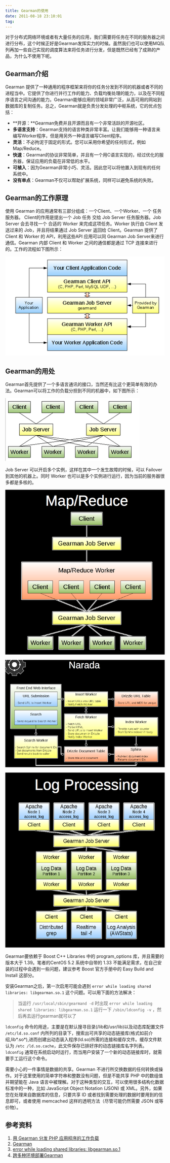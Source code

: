 ```yaml
---
title: Gearman的使用
date: 2011-08-18 23:10:01
tag: 
---
```


对于分布式网络环境或者有大量任务的应用，我们需要将任务在不同的服务器之间进行分布，这个时候正好是Gearman发挥实力的时候。虽然我们也可以使用MQ队列再加一些自己实现的调度算法来将任务进行分发，但是既然已经有了成熟的产品，为什么不使用下呢。

## Gearman介绍

Gearman 提供了一种通用的程序框架来将你的任务分发到不同的机器或者不同的进程当中。它提供了你进行并行工作的能力、负载均衡处理的能力，以及在不同程序语言之间沟通的能力。Gearman能够应用的领域非常广泛，从高可用的网站到数据库的复制任务。总之，Gearman就是负责分发处理的中枢系统，它的优点包括：

* **开源：**Gearman免费并且开源而且有一个非常活跃的开源社区。
* **多语言支持**：Gearman支持的语言种类非常丰富。让我们能够用一种语言来编写Worker程序，但是用另外一种语言编写Client程序。
* **灵活**：不必拘泥于固定的形式。您可以采用你希望的任何形式，例如 Map/Reduce。
* **快速**：Gearman的协议非常简单，并且有一个用C语言实现的，经过优化的服务器，保证应用的负载在非常低的水平。
* **可植入**：因为Gearman非常小巧、灵活。因此您可以将他置入到现有的任何系统中。
* **没有单点**：Gearman不仅可以帮助扩展系统，同样可以避免系统的失败。

## Gearman的工作原理


使用 Gearman 的应用通常有三部分组成：一个Client、一个Worker、一个 任务服务器。 Client的作用是提出一个 Job 任务 交给 Job Server 任务服务器。Job Server 会去寻找一个 合适的 Worker 来完成这项任务。Worker 执行由 Client 发送过来的 Job，并且将结果通过 Job Server 返回给 Client。Gearman 提供了 Client 和 Worker 的 API，利用这些API 应用可以同 Gearman Job Server来进行通信。Gearman 内部 Client 和 Worker 之间的通信都是通过 TCP 连接来进行的。工作的流程如下图所示：


![](./20110818-gearman/1111.png)





## **Gearman的用处**


Gearman首先提供了一个多语言通讯的接口，当然还有比这个更简单有效的办法。Gearman可以将工作的负载分担到不同的机器中，如下图所示：


![](./20110818-gearman/2222.png)



Job Server 可以开启多个实例，这样在其中一个发生故障的时候，可以 Failover 到其他的机器上。同时 Worker 也可以是多个实例进行运行，因为当前的服务器很多都是多核的。


![](./20110818-gearman/3333.png)



![](./20110818-gearman/5555.png)



![](./20110818-gearman/4444.png)

Gearman要依赖于 Boost C++ Libraries 中的 program_options 库，并且需要的版本大于 1.39。笔者的CentOS 5.2 系统中自带的 1.33 不能满足需求，在自己安装的过程中会遇到一些问题，建议参考 Boost 官方手册中的 Easy Build and Install 这部分。


安装Gearman之后，第一次启用可能会遇到 `error while loading shared libraries: libgearman.so.1` 这个问题。可以用下面的方法解决：

> 当运行 `/usr/local/sbin/gearmand -d` 时出现 `error while loading shared libraries: libgearman.so.1` 运行一下 `/sbin/ldconfig -v` ，然后再去运行gearman就可以了

`ldconfig` 命令的用途，主要是在默认搜寻目录(/lib和/usr/lib)以及动态库配置文件 `/etc/ld.so.conf` 内所列的目录下，搜索出可共享的动态链接库(格式如前介绍,lib*.so*),进而创建出动态装入程序(ld.so)所需的连接和缓存文件。缓存文件默认为 `/etc /ld.so.cache`，此文件保存已排好序的动态链接库名字列表。`ldconfig` 通常在系统启动时运行，而当用户安装了一个新的动态链接库时，就需要手工运行这个命令。


需要小心的一件事情是数据的共享。Gearman 不进行所交换数据的任何转换或操作。对于这里使用的简单字符串和整数没有问题，但是不能共享 PHP 中的数组值并期望能在 Java 语言中被理解。对于这种类型的交互，可以使用很多结构化数据标准中的一种，比如 JavaScript Object Notation (JSON) 或 XML。另外，如果您在处理来自数据库的信息，只要共享 ID 或者找到需要处理的数据时要用到的信息即可，或者使用 memcached 这样的透明方法（尽管可能仍然需要 JSON 或等价物）。

## 参考资料

1. [用 Gearman 分发 PHP 应用程序的工作负载](http://www.ibm.com/developerworks/cn/opensource/os-php-gearman/)
2. [Gearman](http://gearman.org/)
3. [error while loading shared libraries: libgearman.so.1](http://blog.163.com/lgh_2002/blog/static/44017526201142610506817/)
4. [跨多种环境部署Gearman](http://www.ibm.com/developerworks/cn/opensource/os-gearman/index.html)

